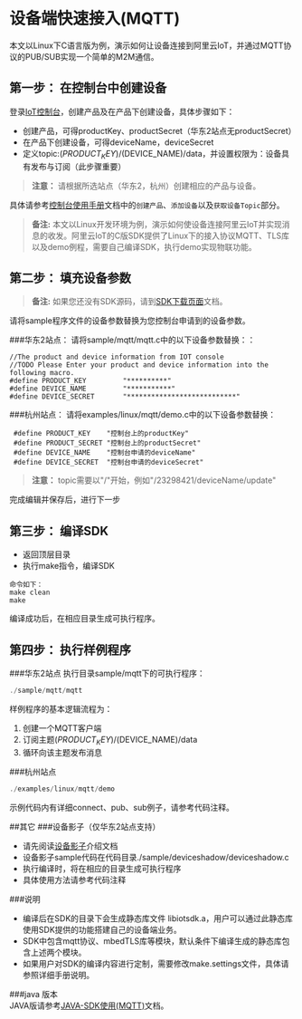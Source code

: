 # 设备端快速接入(MQTT)

本文以Linux下C语言版为例，演示如何让设备连接到阿里云IoT，并通过MQTT协议的PUB/SUB实现一个简单的M2M通信。

## 第一步： 在控制台中创建设备

登录[IoT控制台](http://iot.console.aliyun.com)，创建产品及在产品下创建设备，具体步骤如下：
   + 创建产品，可得productKey、productSecret（华东2站点无productSecret）
   + 在产品下创建设备，可得deviceName，deviceSecret
   + 定义topic:$(PRODUCT_KEY)/$(DEVICE_NAME)/data，并设置权限为：设备具有发布与订阅（此步骤重要）

>**注意：**
>请根据所选站点（华东2，杭州）创建相应的产品与设备。

具体请参考[控制台使用手册](~~42714~~)文档中的`创建产品`、`添加设备`以及`获取设备Topic`部分。

> **备注:**
> 本文以Linux开发环境为例，演示如何使设备连接阿里云IoT并实现消息的收发。阿里云IoT的C版SDK提供了Linux下的接入协议MQTT、TLS库以及demo例程，需要自己编译SDK，执行demo实现物联功能。

## 第二步： 填充设备参数
> **备注:**
> 如果您还没有SDK源码，请到[SDK下载页面](~~42648~~)文档。

请将sample程序文件的设备参数替换为您控制台申请到的设备参数。

###华东2站点：
请将sample/mqtt/mqtt.c中的以下设备参数替换：：
```
//The product and device information from IOT console
//TODO Please Enter your product and device information into the following macro.
#define PRODUCT_KEY         "**********"
#define DEVICE_NAME         "***********"
#define DEVICE_SECRET       "***************************"
```
###杭州站点：
请将examples/linux/mqtt/demo.c中的以下设备参数替换：
```
 #define PRODUCT_KEY    "控制台上的productKey"
 #define PRODUCT_SECRET "控制台上的productSecret"
 #define DEVICE_NAME    "控制台申请的deviceName"
 #define DEVICE_SECRET  "控制台申请的deviceSecret"
```
>**注意：**
>topic需要以"/"开始，例如"/23298421/deviceName/update"

完成编辑并保存后，进行下一步

## 第三步： 编译SDK

* 返回顶层目录
* 执行make指令，编译SDK
```
命令如下：
make clean
make
```
编译成功后，在相应目录生成可执行程序。

## 第四步： 执行样例程序
###华东2站点
执行目录sample/mqtt下的可执行程序：
```c
./sample/mqtt/mqtt
```
样例程序的基本逻辑流程为：
1. 创建一个MQTT客户端
2. 订阅主题$(PRODUCT_KEY)/$(DEVICE_NAME)/data
3. 循环向该主题发布消息

###杭州站点
```c
./examples/linux/mqtt/demo
```

示例代码内有详细connect、pub、sub例子，请参考代码注释。

##其它
###设备影子（仅华东2站点支持）
* 请先阅读[设备影子](~~53930~~)介绍文档
* 设备影子sample代码在代码目录./sample/deviceshadow/deviceshadow.c
* 执行编译时，将在相应的目录生成可执行程序
* 具体使用方法请参考代码注释

###说明
 * 编译后在SDK的目录下会生成静态库文件 libiotsdk.a，用户可以通过此静态库使用SDK提供的功能搭建自己的设备端业务。
 * SDK中包含mqtt协议、mbedTLS库等模块，默认条件下编译生成的静态库包含上述两个模块。
 * 如果用户对SDK的编译内容进行定制，需要修改make.settings文件，具体请参照详细手册说明。

###java 版本  
 JAVA版请参考[JAVA-SDK使用(MQTT)](~~42693~~)文档。
